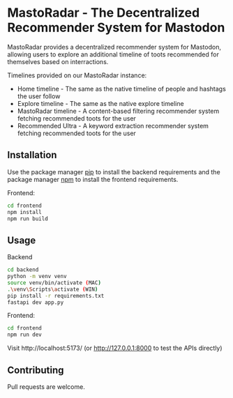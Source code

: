 
# MastoRadar - The Decentralized Recommender System for Mastodon

MastoRadar provides a decentralized recommender system for Mastodon, allowing users to explore an additional timeline of toots recommended for themselves based on interractions.

Timelines provided on our MastoRadar instance:
- Home timeline - The same as the native timeline of people and hashtags the user follow
- Explore timeline - The same as the native explore timeline
- MastoRadar timeline - A content-based filtering recommender system fetching recommended toots for the user
- Recommended Ultra - A keyword extraction recommender system fetching recommended toots for the user

## Installation

Use the package manager [pip](https://pip.pypa.io/en/stable/) to install the backend requirements and the package manager [npm](https://docs.npmjs.com/downloading-and-installing-node-js-and-npm) to install the frontend requirements.


Frontend:
```bash
cd frontend
npm install
npm run build
```

## Usage

Backend
```bash
cd backend
python -m venv venv
source venv/bin/activate (MAC)
.\venv\Scripts\activate (WIN)
pip install -r requirements.txt
fastapi dev app.py
```

Frontend:
```bash
cd frontend
npm run dev
```

Visit http://localhost:5173/ (or http://127.0.0.1:8000 to test the APIs directly)

## Contributing

Pull requests are welcome.

